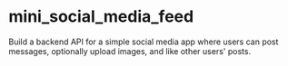 # mini_social_media_feed
Build a backend API for a simple social media app where users can post messages, optionally upload images, and like other users' posts.
